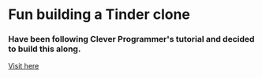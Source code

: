 # Fun building a Tinder clone
<h3>Have been following Clever Programmer's tutorial and decided to build this along.</h3>
<a href='https://tinder-clone-a117a.web.app/chat'>Visit here</a>
